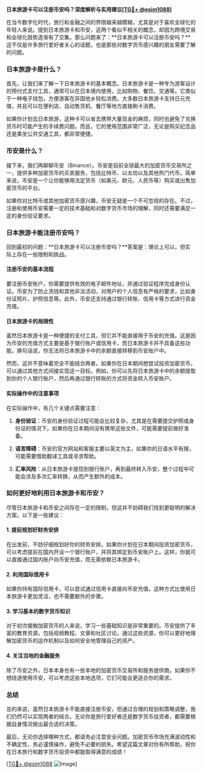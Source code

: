 **日本旅游卡可以注册币安吗？深度解析与实用建议[[TG💪+ @esim1088](https://t.me/s/esim1088)]**

在当今数字化时代，旅行和金融之间的界限越来越模糊，尤其是对于喜欢全球化的年轻人来说。提到日本旅游卡和币安，这两个看似不相关的概念，却因为跨境交易和全球化趋势逐渐有了交集。那么问题来了：**日本旅游卡可以注册币安吗？**这不仅是许多旅行爱好者关心的话题，也是那些对数字货币感兴趣的朋友需要了解的问题。

### 日本旅游卡是什么？

首先，让我们来了解一下日本旅游卡的基本概念。日本旅游卡是一种专为游客设计的预付式支付工具，通常可以在日本境内使用，比如购物、餐饮、交通等。它类似于一种电子钱包，方便游客在异国他乡轻松消费。大多数日本旅游卡支持日元充值，并且可以在便利店、自动售货机、餐厅等地方直接刷卡消费。

如果你计划去日本旅游，这种卡可以省去携带大量现金的麻烦，同时也避免了兑换货币时可能产生的手续费问题。而且，它的使用范围非常广泛，无论是购买纪念品还是乘坐公共交通工具，都非常便捷。

### 币安是什么？

接下来，我们再聊聊币安（Binance）。币安是目前全球最大的加密货币交易所之一，提供多种加密货币的买卖服务，包括比特币、以太坊以及其他热门代币。简单来说，币安是一个让你能够用法定货币（如美元、欧元、人民币等）购买或出售加密货币的平台。

如果你对比特币或其他加密货币感兴趣，币安无疑是一个不可忽视的存在。不过，注册和使用币安需要一定的技术基础和对数字货币市场的理解，同时还需要满足一定的身份验证要求。

### 日本旅游卡能注册币安吗？

回到最初的问题：**日本旅游卡可以注册币安吗？**答案是：理论上可以，但实际上存在一些限制和挑战。

#### 注册币安的基本流程

要注册币安账户，你需要提供有效的电子邮件地址，并通过验证程序完成身份认证。币安为了防止洗钱和其他非法活动，对用户的个人信息有严格的要求，比如身份证照片、护照信息等。此外，币安还支持通过银行转账、信用卡等方式进行资金充值。

#### 日本旅游卡的局限性

虽然日本旅游卡是一种便捷的支付工具，但它并不能直接用于币安的充值。这是因为币安的充值方式主要是基于银行账户或信用卡，而日本旅游卡并不具备这些功能。换句话说，你无法将日本旅游卡中的余额直接转移到币安账户中。

然而，这并不意味着完全不能结合两者。如果你在日本期间想尝试投资加密货币，可以通过其他方式间接实现这一目标。例如，你可以先将日本旅游卡中的余额提取到你的个人银行账户，然后再通过银行转账的方式将资金转入币安账户。

#### 实际操作中的注意事项

在实际操作中，有几个关键点需要注意：

1. **身份验证**：币安的身份验证过程可能会比较复杂，尤其是在需要提交护照或身份证的情况下。如果你在日本期间没有携带这些文件，可能需要提前做好准备。
   
2. **语言障碍**：币安的官方网站和客服主要以英文为主，如果你的日语水平有限，可能需要借助翻译工具或寻求帮助。

3. **汇率风险**：从日本旅游卡提现到银行账户，再到最终转入币安，整个过程中可能会涉及多次汇率转换，从而产生额外的成本。

### 如何更好地利用日本旅游卡和币安？

尽管日本旅游卡和币安之间存在一定的限制，但这并不妨碍我们找到更聪明的解决方案。以下是一些建议：

#### 1. 提前规划好财务安排

在出发前，不妨仔细规划好你的财务安排。如果你计划在日本期间投资加密货币，可以考虑提前在国内开设一个银行账户，并将其绑定到币安账户上。这样，你就可以直接通过国内账户向币安充值，而无需依赖日本旅游卡。

#### 2. 利用国际信用卡

如果你持有国际信用卡，可以尝试通过信用卡直接向币安充值。这种方式比使用日本旅游卡更加灵活，也不需要额外的步骤。

#### 3. 学习基本的数字货币知识

对于初次接触加密货币的人来说，学习一些基础知识是非常重要的。币安提供了丰富的教育资源，包括视频教程、文章和社区讨论。通过这些资源，你可以更好地理解加密货币的运作机制以及如何安全地管理自己的资产。

#### 4. 关注当地的金融服务

除了币安之外，日本本身也有一些本地的加密货币交易所和服务提供商。如果你不想绕道使用币安，可以考虑这些本地选项，它们可能会更适合你的需求。

### 总结

总的来说，虽然日本旅游卡不能直接注册币安，但通过合理的规划和策略调整，我们仍然可以实现两者的结合。无论你是旅行爱好者还是数字货币投资者，都需要根据自身情况做出最合适的决策。

最后，无论你选择哪种方式，都请务必注意安全问题。加密货币市场充满波动性和不确定性，务必谨慎操作，避免不必要的损失。希望这篇文章对你有所帮助，祝你在日本旅行和数字货币投资中都能取得满意的成绩！

[[TG💪+ @esim1088](https://t.me/s/esim1088) ![Image](https://i.postimg.cc/4NQfJmqS/Snipaste-2025-05-13-00-14-12.png)]